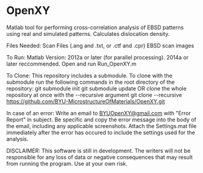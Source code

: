 OpenXY
======
Matlab tool for performing cross-correlation analysis of EBSD patterns using real and simulated patterns.
Calculates dislocation density.

Files Needed:
Scan Files (.ang and .txt, or .ctf and .cpr)
EBSD scan images

To Run:
Matlab Version: 2012a or later (for parallel processing). 2014a or later reccommended.
Open and run Run_OpenXY.m

To Clone:
This repository includes a submodule. To clone with the submodule run the following commands in the root directory of the repository:
git submodule init
git submodule update
OR clone the whole repository at once with the --recursive argument
git clone --recursive https://github.com/BYU-MicrostructureOfMaterials/OpenXY.git

In case of an error:
Write an email to BYUOpenXY@gmail.com with "Error Report" in subject. 
Be specific and copy the error message into the body of the email, including any applicable screenshots.
Attach the Settings.mat file immediately after the error has occured to include the settings used for the analysis.

DISCLAIMER:
This software is still in development. The writers will not be responsible for any loss of data or negative consequences that may
result from running the program. Use at your own risk.
